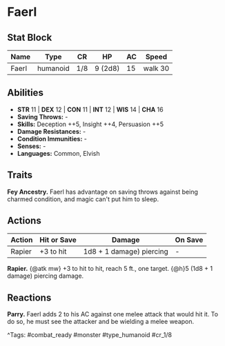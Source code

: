 # Faerl

## Stat Block

| Name | Type | CR | HP | AC | Speed |
|------|------|----|----|----|-------|
| Faerl | humanoid | 1/8 | 9 (2d8) | 15 | walk 30 |

## Abilities

- **STR** 11 | **DEX** 12 | **CON** 11 | **INT** 12 | **WIS** 14 | **CHA** 16
- **Saving Throws:** -  
- **Skills:** Deception ++5, Insight ++4, Persuasion ++5  
- **Damage Resistances:** -  
- **Condition Immunities:** -  
- **Senses:** -  
- **Languages:** Common, Elvish

## Traits

**Fey Ancestry.** Faerl has advantage on saving throws against being charmed condition, and magic can't put him to sleep.


## Actions

| Action | Hit or Save | Damage | On Save |
|--------|--------------|--------|----------|
| Rapier | +3 to hit | 1d8 + 1 damage) piercing | - |

**Rapier.** {@atk mw} +3 to hit to hit, reach 5 ft., one target. {@h}5 (1d8 + 1 damage) piercing damage.

## Reactions

**Parry.** Faerl adds 2 to his AC against one melee attack that would hit it. To do so, he must see the attacker and be wielding a melee weapon.



^Tags: #combat_ready #monster #type_humanoid #cr_1/8
